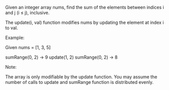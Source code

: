 Given an integer array nums, find the sum of the elements between indices i and j (i &le; j), inclusive.

The update(i, val) function modifies nums by updating the element at index i to val.

Example:

Given nums = [1, 3, 5]

sumRange(0, 2) -> 9
update(1, 2)
sumRange(0, 2) -> 8



Note:

The array is only modifiable by the update function.
You may assume the number of calls to update and sumRange function is distributed evenly.

